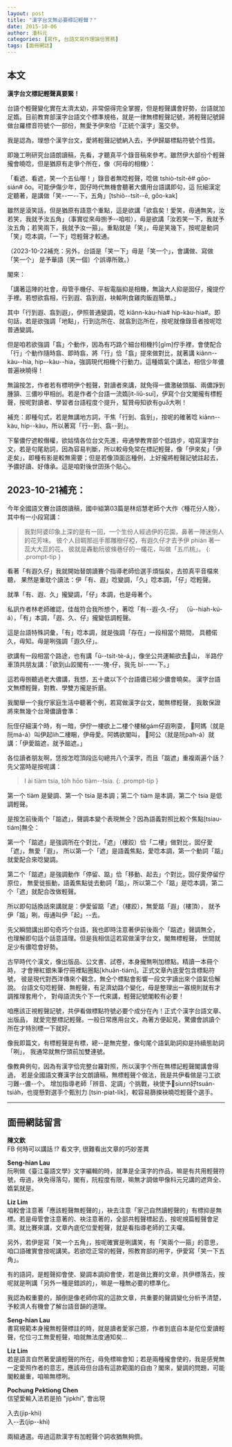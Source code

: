 ```yaml
---
layout: post
title: "漢字台文無必要標記輕聲？"
date: 2015-10-06
author: 潘科元
categories: [寫作, 台語文寫作理論佮實務]
tags: [面冊網誌]
---
```

## 本文

**漢字台文標記輕聲真要緊！**

台語个輕聲變化實在太濟太幼，非常僫得完全掌握，但是輕聲講會好勢，台語就加足媠。目前教育部漢字台語文个標準規格，就是一律無標輕聲記號，將輕聲記號歸做台羅標音符號个一部份，無愛予伊來佮「正統个漢字」濫交參。

我是認為，理想个漢字台文，愛將輕聲記號納入去，予伊歸屬標點符號个性質。

即幾工咧研究台語朗讀稿，先看，才聽真平个錄音稿來參考。雖然伊大部份个輕聲攏會曉唸，但是猶原有走爭个所在，像〈阿母的相機〉：

「看遮、看遮，笑一个五仙喔！」錄音者無唸輕聲，唸做 tshiò-tsi̍t-ê# gōo-sián# őo。可能伊傷少年，囡仔時代無機會聽著大儂用台語講即句，這 阮細漢定定聽著，是講做「笑\--一\--下，五角」[tshiò\--tsi̍t\--ē, gōo-kak]

雖然是滾笑話，但是猶原有語意个重點，這是欲講「欲翕矣！愛笑，毋通無笑，汝若笑，我就予汝五角」（事實從來毋捌予\--咱啦），毋是欲講「汝若笑一下，我就予汝五角；若笑兩下，我就予汝一箍」。重點就是「笑」，毋是笑幾下，按呢是動詞「笑」唸本調，「一下」唸輕聲才較通。

（2023-10-22補充：另外，台語是「笑一下」毋是「笑一个」，會講做、寫做「笑一个」
是予華語〔笑一個〕个誤導所致。）

閣來：

「講著這陣的社會，毋管手機仔、平板電腦抑是相機，無論大人抑是囡仔，攏提佇手裡。若想欲翕相，行到遐、翕到遐，袂輸咧食雞肉飯遐簡單。」

其中「行到遐、翕到遐」，伊照普通變調，唸 kiânn-kàu-hia# hip-kàu-hia#。即句話，若是欲強調「地點」，行到迄所在、就翕到迄所在，按呢就像錄音者按呢唸普通變調。

但是咱若欲強調「翕」个動作，因為有巧路个細台相機扲[gīm]佇手裡，會使配合「行」个動作隨時翕、即時翕，將「行」佮「翕」提來做對比，就著講 kiânn\--kàu\--hia, hip\--kàu\--hia，強調現代相機个行動力。這種媠氣个講法，相信少年儂普遍袂曉得！

無論按怎，作者若有標明伊个輕聲，對讀者來講，就免得一儂激破頭腦、兩儂諍到腫頷、三儂吵甲相刣。若是作者个台語一流媠[it-liû-suí]，伊寫个台文閣攏有標輕聲，按呢對讀者、學習者台語程度个提升，幫贊毋知欲有gua̋大咧！

補充：即種句式，若是無講地方詞，干焦「行到、翕到」，按呢的確著唸 kiânn\--kàu, hip\--kàu，所以著寫「行\--到、翕\--到」。

下輩儂佇遮較僭權，欲姑情各位台文先進，毋通學教育部个低路步，咱寫漢字台文，若是句尾助詞，因為容易判斷，所以較毋免常在標記輕聲，像「伊來矣」「伊走矣」，即種有影是較無需要；但是若像頂面迄種例，上好攏將輕聲記號註起去，予儂好讀、好傳承。這是咱對後世囝孫个貼心。

## 2023-10-21補充：

今年全國語文賽台語朗讀稿，國中組第03篇是林炤慧老師个大作〈種花分人挽〉，
其中有一小段寫講：

> 我對阿婆印象上深的是有一回，一个生份人經過伊的花園，鼻著一陣迷倒人的花芳味。
彼个人目睭那巡手那雕樹仔椏，有遐久仔才去予伊 phián 著一蕊大大蕊的花，
彼就是轟動阮彼條巷仔的一欉花，叫做「五爪桃」。
{: .prompt-tip }

看著「有遐久仔」我就開始替朗讀賽个指導老師佮選手煩惱矣，去掠真平音檔來聽，
果然是重耽个讀法：伊「有、遐」唸變調，「久」唸本調，「仔」唸輕聲。

就準「有、遐、久」攏變調，「仔」本調，也是毋著个。

私訊作者林老師確認，佳哉符合我所想个，著唸「有\--遐-久-仔」
（ū\--hiah-kú-á），「有」本調，「遐、久、仔」攏變低調輕聲。

這是台語特殊詞彙，「有」唸本調，就是強調「存在」一段相當个期間，
具體偌久，毋知。毋是咧強調「遐久仔」。

欲講有一段相當个路途，也有講「ū\--tsi̍t-tè-á」，像坐公共運輸欲去𬦰山，
半路佇車頂共朋友講：「欲到山跤閣有\--一-塊-仔，我先 bî\--一-下。」

這若毋捌聽過老大儂講，我想，五十歲以下个台語儂已經少儂會曉矣。
漢字台語文無標輕聲，對教、學雙方攏是折磨。

我閣舉一个我佇家庭生活中聽著个例，若寫做漢字台文，閣無標輕聲，
我敢保證將來無幾个台灣儂讀會準：

阮侄仔細漢个時，有一暗，伊佇一樓欲上二樓个樓梯gám仔遐咧耍，
𪜶阿媽（就是阮má-á）叫伊起lih二樓睏，伊毋愛。阿媽欲閣叫，
𪜶阿公（就是阮pah-á）就講：「伊愛踮遮，就予踮遮。」

各位讀者朋友啊，恁按怎唸頂段迄句總共八个漢字，而且「踮遮」重複兩遍个話？
先父當時是按呢講：

> I ài tiàm tsia, to̍h hōo tiàm\--tsia.
{: .prompt-tip }

第一个 tiàm 是變調、第一个 tsia 是本調；第二个 tiàm 是本調，第二个 tsia 是低調輕聲。

是按怎前後兩个「踮遮」，聲調本變个表現無仝？因為語義對照比較个焦點[tsiau-tiám]無仝：

第一个「踮遮」是強調所在个對比，「遮」（樓跤）佮「二樓」做對比，囡仔愛「遮」，無愛「遐」，
所以第一个「遮」是語義焦點，愛唸本調，第一个動詞「踮」就愛配合來唸變調。

第二个「踮遮」是強調動作「停留、踮」佮「移動、起去」个對比，囡仔愛停留佇原位，
無愛徙振動，語義焦點徙去動詞「踮」，所以第二个「踮」是唸本調，第二个「遮」就配合改做輕聲。

所以即句話換話來講就是：伊愛留踮「遮」（樓跤），無愛踮「遐」（樓頂），
就予伊「踮」咧，毋通叫伊「起」\--去。

先父瞬間講出即句奇巧个台語，我也即時注意著伊前後兩个「踮遮」聲調無仝，
也理解即句話个話意語理。但是我相信這若寫做漢字台文，閣無標輕聲，
世間就足少有儂唸會好勢。

古早時代个漢文，像出版品、公文書、試卷，本身攏無咧加標點。精讀一本冊个時，
才會攑紅銀朱筆佇冊裡點圈點[khuân-tiám]。正式文章內底愛包含標點符號，
彼是現代對西洋傳來个觀念，無仝个標點會影響一段文字讀出來个語氣佮解說。
台語文句唸輕聲、無輕聲，有足濟幼路个變化，毋是整理出一寡規則就有才調推理套用个，
對母語流失个下一代來講，輕聲記號閣較有必要！

咱應該正視輕聲記號，共伊看做標點符號必要个成分在內！正式个漢字台語文章、出版品，
就愛完整標記輕聲。一般日常應用台文，為著方便起見，驚儂會誤讀个所在才特別標一下就好。

像我即篇文，有標輕聲是有標，總\--是無完整，像句尾个語氣助詞抑是持續態助詞「咧」，
我通常就無佇頭前加雙連號。

像教典例句，因為有漢字佮完整台羅對照，所以漢字个所在無標記輕聲閣講會得過，
若是全國語文賽漢字台文朗讀稿，無標輕聲个做法，我是共伊看做是刁工欲刁難\--儂\--个。
增加指導老師「辨音、定調」个挑戰，袂使予𪜶siunn好tsuán-tsia̍h，也提懸對選手个甄別力
[tsin-piat-li̍k]，較容易篩捒袂曉唸輕聲个選手。

---

## 面冊網誌留言

**陳文欽**  
FB 何時可以講話 !? 看文字, 很難看出文章的巧妙差異

**Seng-hian Lau**  
阮咧做《臺江臺語文學》文字編輯的時，就準是全漢字的作品，嘛是有共用輕聲符號，毋過，袂免得落勾，閣有，阮程度有限，嘛無才調做甲像科元兄講的遮齊全、媠氣就是。

**Liz Lim**  
咱較會注意著「應該輕聲無輕聲的」，袂去注意「家己自然讀輕聲的」有標抑是無標。若是毋管會注意著的、袂注意著的，全部共輕聲標起去，按呢規篇輕聲會足濟。就比賽來講，文章內底佗位愛輕聲，就是看指導老師的工夫囉。

另外，若伊是寫「笑一个五角」，按呢確實是咧講笑，有「笑兩个一箍」的意思，咱口語確實會按呢講笑。若欲唸正常的輕聲，照教育部的用字，伊愛寫「笑一下五角」。

有的語詞，是輕聲抑會使、變調本調抑會使，若是做比賽的文章，共伊標落去，按呢就是咧講「另外一種是錯誤的」，嘛是一種無必要的標準化。

我認為較重要的，顛倒是像老師你寫的這款文章，共重要的聲調變化分析予清楚，予較濟人有機會了解台語音韻的道理。

**Seng-hian Lau**  
書寫規範本身攏無輕聲標註的時，就是讀者愛家己臆，作者到底自本是佗位愛讀輕聲，佗位刁工無愛輕聲，咱就無法度通知矣...

**Liz Lim**  
若是語言自然著愛讀輕聲的所在，毋免標嘛會知；若是兩種攏會使的，我是感覺無一定愛照作者的意志，應該毋但台語有這款範圍的自由？閣來，變調的問題，可能閣較嚴重，咱嘛無標咧。

**Pochung Pektiong Chen**  
信望愛輸入法若是拍 "jipkhi", 會出現

入去(ji̍p-khì)  
入\--去(ji̍p\--khì)

兩組通選。毋過這款漢字有加輕聲个詞收猶無夠儕。
